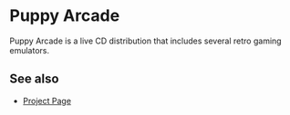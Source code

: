 <!-- -
Title: Puppy Arcade
Description: Notes and links on the Puppy Arcade distribution
First Published: 2014-03-08
- -->

Puppy Arcade
============

Puppy Arcade is a live CD distribution that includes several retro 
gaming emulators.

See also
--------

*   [Project Page](http://scottjarvis.com/page105.htm)
